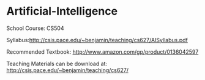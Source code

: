 # Artificial-Intelligence

School Course: CS504

Syllabus:http://csis.pace.edu/~benjamin/teaching/cs627/AISyllabus.pdf

Recommended Textbook: http://www.amazon.com/gp/product/0136042597

Teaching Materials can be download at: http://csis.pace.edu/~benjamin/teaching/cs627/
